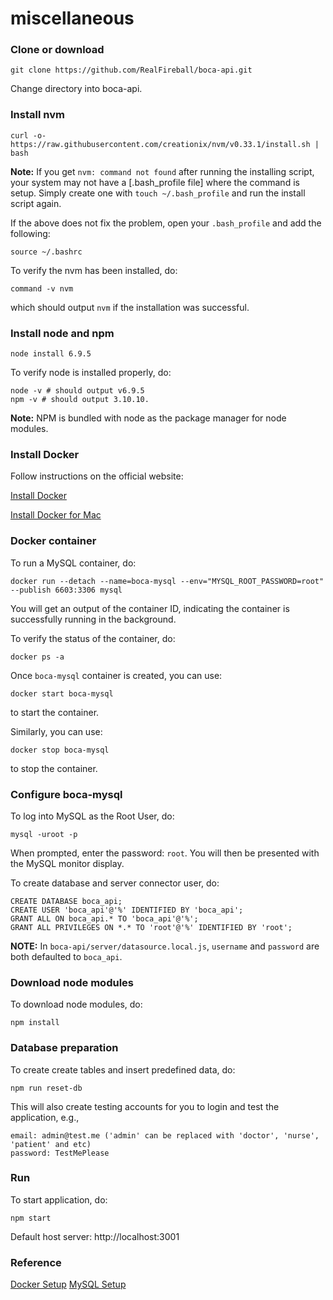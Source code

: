 # miscellaneous

### Clone or download
```shell
git clone https://github.com/RealFireball/boca-api.git
```

Change directory into boca-api.

### Install nvm
```shell
curl -o- https://raw.githubusercontent.com/creationix/nvm/v0.33.1/install.sh | bash
```

**Note:** If you get `nvm: command not found` after running the installing script,
your system may not have a [.bash_profile file] where the command is setup.
Simply create one with `touch ~/.bash_profile` and run the install script again.

If the above does not fix the problem, open your `.bash_profile` and add the following:

```shell
source ~/.bashrc
```

To verify the nvm has been installed, do:

```shell
command -v nvm
```

which should output `nvm` if the installation was successful.

### Install node and npm
```shell
node install 6.9.5
```

To verify node is installed properly, do:

```shell
node -v # should output v6.9.5
npm -v # should output 3.10.10.
```

**Note:** NPM is bundled with node as the package manager
for node modules.

### Install Docker
Follow instructions on the official website:

[Install Docker](https://docs.docker.com/engine/installation/)

[Install Docker for Mac](https://docs.docker.com/docker-for-mac/install/)

### Docker container
To run a MySQL container, do:

```shell
docker run --detach --name=boca-mysql --env="MYSQL_ROOT_PASSWORD=root" --publish 6603:3306 mysql
```

You will get an output of the container ID, indicating
the container is successfully running in the background.

To verify the status of the container, do:

```shell
docker ps -a
```

Once `boca-mysql` container is created, you can use:

```shell
docker start boca-mysql
```

to start the container.

Similarly, you can use:

```shell
docker stop boca-mysql
```

to stop the container.

### Configure boca-mysql
To log into MySQL as the Root User, do:

```shell
mysql -uroot -p
```

When prompted, enter the password: `root`. You will then be
presented with the MySQL monitor display.

To create database and server connector user, do:

```shell
CREATE DATABASE boca_api;
CREATE USER 'boca_api'@'%' IDENTIFIED BY 'boca_api';
GRANT ALL ON boca_api.* TO 'boca_api'@'%';
GRANT ALL PRIVILEGES ON *.* TO 'root'@'%' IDENTIFIED BY 'root';
```

**NOTE:** In `boca-api/server/datasource.local.js`, `username` and
`password` are both defaulted to `boca_api`.

### Download node modules
To download node modules, do:

```shell
npm install
```

### Database preparation
To create create tables and insert predefined data, do:

```shell
npm run reset-db
```

This will also create testing accounts for you to login and
test the application, e.g.,

```shell
email: admin@test.me ('admin' can be replaced with 'doctor', 'nurse', 'patient' and etc)
password: TestMePlease
```

### Run
To start application, do:

```shell
npm start
```

Default host server: http://localhost:3001

### Reference
[Docker Setup](https://severalnines.com/blog/mysql-docker-containers-understanding-basics)
[MySQL Setup](https://github.com/docker-library/mysql/issues/230)
